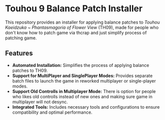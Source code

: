 # Touhou 9 Balance Patch Installer

This repository provides an installer for applying balance patches to *Touhou Kaeidzuka ~ Phantasmagoria of Flower View* (TH09), made for people who don't know how to patch game via thcrap and just simplify process of patching game.

## Features

- **Automated Installation:** Simplifies the process of applying balance patches to TH09.
- **Support for MultiPlayer and SinglePlayer Modes:** Provides separate batch files to launch the game in reworked multiplayer or single-player modes.
- **Support Old Controlls in Multiplayer Mode:** There is option for people who likes old controlls instead of new ones and making sure game in multiplayer will not desync.
- **Integrated Tools:** Includes necessary tools and configurations to ensure compatibility and optimal performance.
